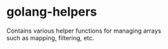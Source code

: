 # golang-helpers

Contains various helper functions for managing arrays\
such as mapping, filtering, etc.
